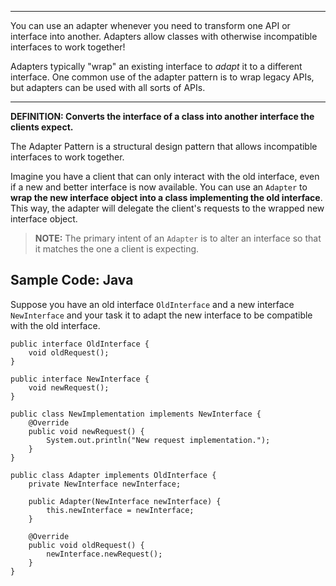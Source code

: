 

---

You can use an adapter whenever you need to transform one API or interface into another. Adapters allow classes with otherwise incompatible interfaces to work together!

Adapters typically "wrap" an existing interface to _adapt_ it to a different interface. One common use of the adapter pattern is to wrap legacy APIs, but adapters can be used with all sorts of APIs.

---

**DEFINITION: Converts the interface of a class into another interface the clients expect.**

The Adapter Pattern is a structural design pattern that allows incompatible interfaces to work together.

Imagine you have a client that can only interact with the old interface, even if a new and better interface is now available. You can use an `Adapter` to **wrap the new interface object into a class implementing the old interface**. This way, the adapter will delegate the client's requests to the wrapped new interface object.

> **NOTE:** The primary intent of an `Adapter` is to alter an interface so that it matches the one a client is expecting.

## Sample Code: Java

Suppose you have an old interface `OldInterface` and a new interface `NewInterface` and your task it to adapt the new interface to be compatible with the old interface.

```
public interface OldInterface {
    void oldRequest();
}

public interface NewInterface {
    void newRequest();
}

public class NewImplementation implements NewInterface {
    @Override
    public void newRequest() {
        System.out.println("New request implementation.");
    }
}

public class Adapter implements OldInterface {
    private NewInterface newInterface;

    public Adapter(NewInterface newInterface) {
        this.newInterface = newInterface;
    }

    @Override
    public void oldRequest() {
        newInterface.newRequest();
    }
}
```
